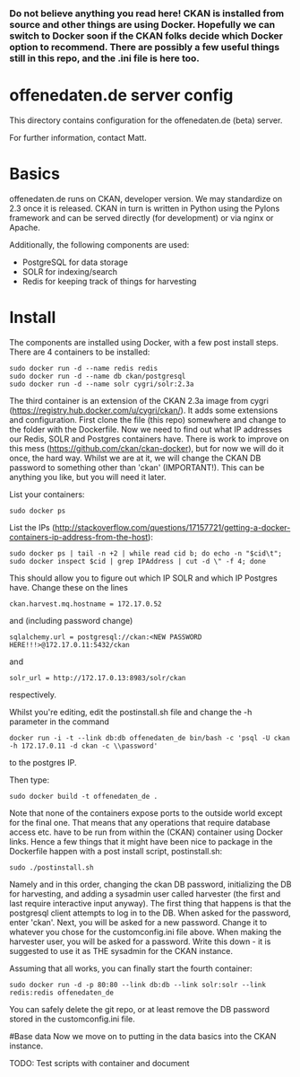 ### Do not believe anything you read here! CKAN is installed from source and other things are using Docker. Hopefully we can switch to Docker soon if the CKAN folks decide which Docker option to recommend. There are possibly a few useful things still in this repo, and the .ini file is here too.

offenedaten.de server config
====================================

This directory contains configuration for
the offenedaten.de (beta) server.

For further information, contact
Matt.

# Basics
offenedaten.de runs on CKAN, developer version. We may standardize on 2.3 once it is released. CKAN in turn is written in Python using the Pylons framework and can be served directly (for development) or via nginx or Apache.

Additionally, the following components are used:

* PostgreSQL for data storage
* SOLR for indexing/search
* Redis for keeping track of things for harvesting

# Install
The components are installed using Docker, with a few post install steps. There are 4 containers to be installed:

    sudo docker run -d --name redis redis
    sudo docker run -d --name db ckan/postgresql
    sudo docker run -d --name solr cygri/solr:2.3a

The third container is an extension of the CKAN 2.3a image from cygri (https://registry.hub.docker.com/u/cygri/ckan/). It adds some extensions and configuration. First clone the file (this repo) somewhere and change to the folder with the Dockerfile. Now we need to find out what IP addresses our Redis, SOLR and Postgres containers have. There is work to improve on this mess (https://github.com/ckan/ckan-docker), but for now we will do it once, the hard way. Whilst we are at it, we will change the CKAN DB password to something other than 'ckan' (IMPORTANT!). This can be anything you like, but you will need it later.

List your containers:
    
    sudo docker ps
    
List the IPs (http://stackoverflow.com/questions/17157721/getting-a-docker-containers-ip-address-from-the-host):

    sudo docker ps | tail -n +2 | while read cid b; do echo -n "$cid\t"; sudo docker inspect $cid | grep IPAddress | cut -d \" -f 4; done

This should allow you to figure out which IP SOLR and which IP Postgres have. Change these on the lines

    ckan.harvest.mq.hostname = 172.17.0.52
    
and (including password change)

    sqlalchemy.url = postgresql://ckan:<NEW PASSWORD HERE!!!>@172.17.0.11:5432/ckan
    
and

    solr_url = http://172.17.0.13:8983/solr/ckan
    
respectively.

Whilst you're editing, edit the postinstall.sh file and change the -h parameter in the command

    docker run -i -t --link db:db offenedaten_de bin/bash -c 'psql -U ckan -h 172.17.0.11 -d ckan -c \\password'

to the postgres IP.

Then type:

    sudo docker build -t offenedaten_de . 
    
Note that none of the containers expose ports to the outside world except for the final one. That means that any operations that require database access etc. have to be run from within the (CKAN) container using Docker links. Hence a few things that it might have been nice to package in the Dockerfile happen with a post install script, postinstall.sh:

    sudo ./postinstall.sh
    
Namely and in this order, changing the ckan DB password, initializing the DB for harvesting, and adding a sysadmin user called harvester (the first and last require interactive input anyway). The first thing that happens is that the postgresql client attempts to log in to the DB. When asked for the password, enter 'ckan'. Next, you will be asked for a new password. Change it to whatever you chose for the customconfig.ini file above. When making the harvester user, you will be asked for a password. Write this down - it is suggested to use it as THE sysadmin for the CKAN instance.
    
Assuming that all works, you can finally start the fourth container:

    sudo docker run -d -p 80:80 --link db:db --link solr:solr --link redis:redis offenedaten_de
    
You can safely delete the git repo, or at least remove the DB password stored in the customconfig.ini file.
    
    

#Base data
Now we move on to putting in the data basics into the CKAN instance.

TODO: Test scripts with container and document





